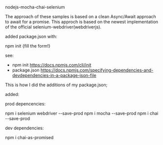 nodejs-mocha-chai-selenium

The approach of these samples is based on a clean Async/Await approach to await for a promise. This approch is based on the newest implementation of the official selenium-webdriver(webdriverjs). 

added package.json with:

npm init
{fill the form!}

see:
- npm init 
https://docs.npmjs.com/cli/init
- package.json
https://docs.npmjs.com/specifying-dependencies-and-devdependencies-in-a-package-json-file

This is how I did the additions of my package.json;

added:

 prod depencencies:

 npm i selenium webdriver --save-prod
 npm i mocha --save-prod
 npm i chai --save-prod

 dev dependencies:

 npm i chai-as-promised